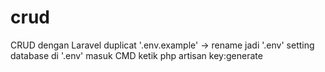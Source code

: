 # crud
CRUD dengan Laravel
duplicat '.env.example' -> rename jadi '.env'
setting database di '.env'
masuk CMD ketik php artisan key:generate
